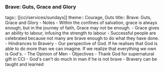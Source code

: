 ###  Brave: Guts, Grace and Glory
tags:: [[cci/services/sundays]] 
theme:: Courage, Guts
title:: Brave: Guts, Grace and Glory
	- Notes
		- Within the confines of salvation, grace is always enough, but in the journey of faith, Grace may not be enough.
		- Grace gives an ability to labour, infusing the strength to labour
		- Successful people are celebrated because not many are brave enough to do what they have done.
		- Hindrances to Bravery
			- Our perspective of God. If he realises that God is able to do more than we can imagine. If we realize that everything we own is God's.
			- The Opinion of Men
	- Objectives
		- Thank God for supernatural gift in CCI
		- God's can't do much in man if he is not brave
		- Bravery can be taught and learned